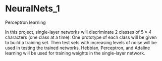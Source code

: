 # NeuralNets_1
Perceptron learning

In this project, single-layer networks will discriminate 2 classes of 5 × 4 characters (one class at a time). 
One prototype of each class will be given to build a training set. 
Then test sets with increasing levels of noise will be used in testing the trained networks. 
Hebbian, Perceptron, and Adaline learning will be used for training weights in the single-layer network.
